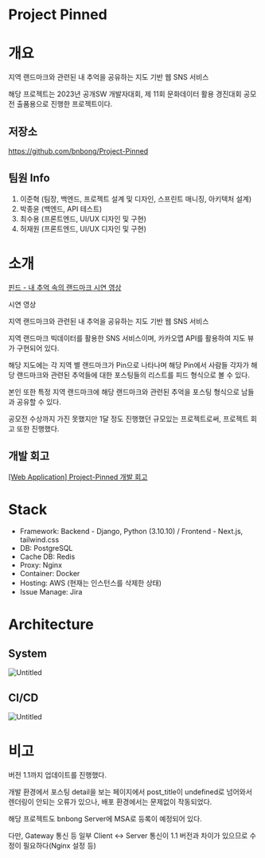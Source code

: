 # Project Pinned

# 개요

지역 랜드마크와 관련된 내 추억을 공유하는 지도 기반 웹 SNS 서비스

해당 프로젝트는 2023년 공개SW 개발자대회, 제 11회 문화데이터 활용 경진대회 공모전 출품용으로 진행한 프로젝트이다.

## 저장소

https://github.com/bnbong/Project-Pinned

## 팀원 Info

1. 이준혁 (팀장, 백엔드, 프로젝트 설계 및 디자인, 스프린트 매니징, 아키텍처 설계)
2. 박종윤 (백엔드, API 테스트)
3. 최수용 (프론트엔드, UI/UX 디자인 및 구현)
4. 허재원 (프론트엔드, UI/UX 디자인 및 구현)

# 소개

[핀드 - 내 추억 속의 랜드마크 시연 영상](https://youtu.be/u4GKCeECjJE)

시연 영상

지역 랜드마크와 관련된 내 추억을 공유하는 지도 기반 웹 SNS 서비스

지역 랜드마크 빅데이터를 활용한 SNS 서비스이며, 카카오맵 API를 활용하여 지도 뷰가 구현되어 있다.

해당 지도에는 각 지역 별 랜드마크가 Pin으로 나타나며 해당 Pin에서 사람들 각자가 해당 랜드마크와 관련된 추억들에 대한 포스팅들의 리스트를 피드 형식으로 볼 수 있다.

본인 또한 특정 지역 랜드마크에 해당 랜드마크와 관련된 추억을 포스팅 형식으로 남들과 공유할 수 있다.

공모전 수상까지 가진 못했지만 1달 정도 진행했던 규모있는 프로젝트로써, 프로젝트 회고 또한 진행했다.

## 개발 회고

[[Web Application] Project-Pinned 개발 회고](https://blog.naver.com/bnbong/223217885371)

# Stack

- Framework: Backend - Django, Python (3.10.10) / Frontend - Next.js, tailwind.css
- DB: PostgreSQL
- Cache DB: Redis
- Proxy: Nginx
- Container: Docker
- Hosting: AWS (현재는 인스턴스를 삭제한 상태)
- Issue Manage: Jira

# Architecture

## System

![Untitled](https://prod-files-secure.s3.us-west-2.amazonaws.com/2dd0a9b0-1aca-4d61-9ed9-d2945bd19fe6/816c29a4-8922-4e15-8d82-1de0bd661d5d/Untitled.png)

## CI/CD

![Untitled](https://prod-files-secure.s3.us-west-2.amazonaws.com/2dd0a9b0-1aca-4d61-9ed9-d2945bd19fe6/4e2ea288-a714-4608-a136-6c3420e7099a/Untitled.png)

# 비고

버전 1.1까지 업데이트를 진행했다.

개발 환경에서 포스팅 detail을 보는 페이지에서 post_title이 undefined로 넘어와서 렌더링이 안되는 오류가 있으나, 배포 환경에서는 문제없이 작동되었다.

해당 프로젝트도 bnbong Server에 MSA로 등록이 예정되어 있다.

다만, Gateway 통신 등 일부 Client ↔ Server 통신이 1.1 버전과 차이가 있으므로 수정이 필요하다(Nginx 설정 등)
